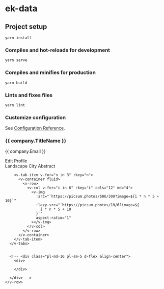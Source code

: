 # ek-data

## Project setup
```
yarn install
```

### Compiles and hot-reloads for development
```
yarn serve
```

### Compiles and minifies for production
```
yarn build
```

### Lints and fixes files
```
yarn lint
```

### Customize configuration
See [Configuration Reference](https://cli.vuejs.org/config/).


<div class="pp grey lighten-5 pt-10">
    <v-row class="pl-md=16 pl-sm-6 pl-0 mx-auto mainn">
      <v-col class="mobie" cols="12" sm="auto">
        <v-avatar class="profile" color="grey" size="250">
          <v-img lazy-src=""> </v-img>
        </v-avatar>
      </v-col>
      <v-col class="mobie" cols="12" sm="auto" align-self="center">
        <div>
          <h3>{{ company.TitleName }}</h3>
          <p>{{ company.Email }}</p>
          <v-btn color="success"> Edit Profile </v-btn>
        </div>
      </v-col>
      <v-tabs color="deep-purple accent-4" right>
        <v-tab>Landscape</v-tab>
        <v-tab>City</v-tab>
        <v-tab>Abstract</v-tab>

        <v-tab-item v-for="n in 3" :key="n">
          <v-container fluid>
            <v-row>
              <v-col v-for="i in 6" :key="i" cols="12" md="4">
                <v-img
                  :src="`https://picsum.photos/500/300?image=${i * n * 5 + 10}`"
                  :lazy-src="`https://picsum.photos/10/6?image=${
                    i * n * 5 + 10
                  }`"
                  aspect-ratio="1"
                ></v-img>
              </v-col>
            </v-row>
          </v-container>
        </v-tab-item>
      </v-tabs>

     
      <!-- <div class="pl-md-16 pl-sm-5 d-flex align-center">
        <div>
          
        </div>
        
      </div> -->
    </v-row>